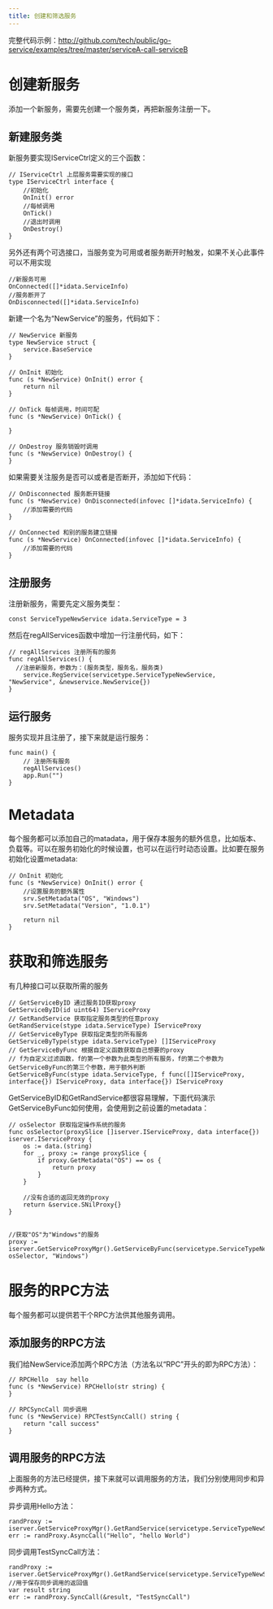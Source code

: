 ```yaml
---
title: 创建和筛选服务
---
```

完整代码示例：http://github.com/tech/public/go-service/examples/tree/master/serviceA-call-serviceB
# 创建新服务

添加一个新服务，需要先创建一个服务类，再把新服务注册一下。

## 新建服务类
新服务要实现IServiceCtrl定义的三个函数：
```
// IServiceCtrl 上层服务需要实现的接口
type IServiceCtrl interface {
	//初始化
	OnInit() error
	//每帧调用
	OnTick()
	//退出时调用
	OnDestroy()
}
```

另外还有两个可选接口，当服务变为可用或者服务断开时触发，如果不关心此事件可以不用实现
```
//新服务可用
OnConnected([]*idata.ServiceInfo)
//服务断开了
OnDisconnected([]*idata.ServiceInfo)
```

新建一个名为“NewService”的服务，代码如下：
```
// NewService 新服务
type NewService struct {
	service.BaseService
}

// OnInit 初始化
func (s *NewService) OnInit() error {
	return nil
}

// OnTick 每帧调用，时间可配
func (s *NewService) OnTick() {

}

// OnDestroy 服务销毁时调用
func (s *NewService) OnDestroy() {
}
```

如果需要关注服务是否可以或者是否断开，添加如下代码：
```
// OnDisconnected 服务断开链接
func (s *NewService) OnDisconnected(infovec []*idata.ServiceInfo) {
	//添加需要的代码
}

// OnConnected 和别的服务建立链接
func (s *NewService) OnConnected(infovec []*idata.ServiceInfo) {
	//添加需要的代码
}
```

## 注册服务

注册新服务，需要先定义服务类型：
```
const ServiceTypeNewService idata.ServiceType = 3
```

然后在regAllServices函数中增加一行注册代码，如下：
```
// regAllServices 注册所有的服务
func regAllServices() {
  //注册新服务，参数为：(服务类型，服务名，服务类)
	service.RegService(servicetype.ServiceTypeNewService, "NewService", &newservice.NewService{})
}
```

## 运行服务
服务实现并且注册了，接下来就是运行服务：

```
func main() {
	// 注册所有服务
	regAllServices()
	app.Run("")
}
```

# Metadata
每个服务都可以添加自己的matadata，用于保存本服务的额外信息，比如版本、负载等。可以在服务初始化的时候设置，也可以在运行时动态设置。比如要在服务初始化设置metadata:
```
// OnInit 初始化
func (s *NewService) OnInit() error {
	//设置服务的额外属性
	srv.SetMetadata("OS", "Windows")
	srv.SetMetadata("Version", "1.0.1")

	return nil
}
```


# 获取和筛选服务
有几种接口可以获取所需的服务

```
// GetServiceByID 通过服务ID获取proxy
GetServiceByID(id uint64) IServiceProxy
// GetRandService 获取指定服务类型的任意proxy
GetRandService(stype idata.ServiceType) IServiceProxy
// GetServiceByType 获取指定类型的所有服务
GetServiceByType(stype idata.ServiceType) []IServiceProxy
// GetServiceByFunc 根据自定义函数获取自己想要的proxy
// f为自定义过滤函数，f的第一个参数为此类型的所有服务，f的第二个参数为GetServiceByFunc的第三个参数，用于额外判断
GetServiceByFunc(stype idata.ServiceType, f func([]IServiceProxy, interface{}) IServiceProxy, data interface{}) IServiceProxy
```

GetServiceByID和GetRandService都很容易理解，下面代码演示GetServiceByFunc如何使用，会使用到之前设置的metadata：

```
// osSelector 获取指定操作系统的服务
func osSelector(proxySlice []iserver.IServiceProxy, data interface{}) iserver.IServiceProxy {
	os := data.(string)
	for _, proxy := range proxySlice {
		if proxy.GetMetadata("OS") == os {
			return proxy
		}
	}

	//没有合适的返回无效的proxy
	return &service.SNilProxy{}
}


//获取"OS"为"Windows"的服务
proxy := iserver.GetServiceProxyMgr().GetServiceByFunc(servicetype.ServiceTypeNewService, osSelector, "Windows")

```

# 服务的RPC方法
每个服务都可以提供若干个RPC方法供其他服务调用。

## 添加服务的RPC方法

我们给NewService添加两个RPC方法（方法名以“RPC”开头的即为RPC方法）：

```
// RPCHello  say hello
func (s *NewService) RPCHello(str string) {
}

// RPCSyncCall 同步调用
func (s *NewService) RPCTestSyncCall() string {
	return "call success"
}

```

## 调用服务的RPC方法

上面服务的方法已经提供，接下来就可以调用服务的方法，我们分别使用同步和异步两种方式。

异步调用Hello方法：
```
randProxy := iserver.GetServiceProxyMgr().GetRandService(servicetype.ServiceTypeNewService)
err := randProxy.AsyncCall("Hello", "hello World")
```

同步调用TestSyncCall方法：
```
randProxy := iserver.GetServiceProxyMgr().GetRandService(servicetype.ServiceTypeNewService)
//用于保存同步调用的返回值
var result string
err := randProxy.SyncCall(&result, "TestSyncCall")
```
